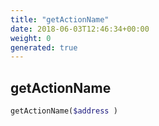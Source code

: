 ```yaml
---
title: "getActionName"
date: 2018-06-03T12:46:34+00:00
weight: 0
generated: true
---
```


## getActionName



```php
getActionName($address )
```





